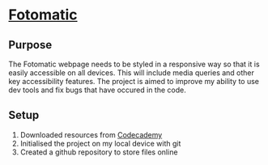 # [Fotomatic](https://stanleygm93.github.io/Capstone_fotomatic/)

## Purpose
The Fotomatic webpage needs to be styled in a responsive way so that it is easily accessible on all devices. This will include media queries and other key accessibility features. The project is aimed to improve my ability to use dev tools and fix bugs that have occured in the code. 

## Setup
1. Downloaded resources from [Codecademy](https://codecademy.com)
1. Initialised the project on my local device with git
1. Created a github repository to store files online


